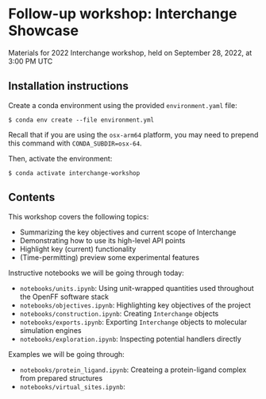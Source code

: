 # Follow-up workshop: Interchange Showcase
Materials for 2022 Interchange workshop, held on September 28, 2022, at 3:00 PM UTC

## Installation instructions

Create a conda environment using the provided `environment.yaml` file:

```shell
$ conda env create --file environment.yml
```

Recall that if you are using the `osx-arm64` platform, you may need to prepend this command with `CONDA_SUBDIR=osx-64`.

Then, activate the environment:
```shell
$ conda activate interchange-workshop
```

## Contents

This workshop covers the following topics:
* Summarizing the key objectives and current scope of Interchange
* Demonstrating how to use its high-level API points
* Highlight key (current) functionality
* (Time-permitting) preview some experimental features

Instructive notebooks we will be going through today:
* `notebooks/units.ipynb`: Using unit-wrapped quantities used throughout the OpenFF software stack
* `notebooks/objectives.ipynb`: Highlighting key objectives of the project
* `notebooks/construction.ipynb`: Creating `Interchange` objects
* `notebooks/exports.ipynb`: Exporting `Interchange` objects to molecular simulation engines
* `notebooks/exploration.ipynb`: Inspecting potential handlers directly

Examples we will be going through:
* `notebooks/protein_ligand.ipynb`: Createing a protein-ligand complex from prepared structures
* `notebooks/virtual_sites.ipynb`:

